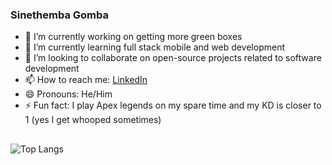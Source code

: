 
### Sinethemba Gomba
- 🔭 I’m currently working on getting more green boxes
- 🌱 I’m currently learning full stack mobile and web development
- 👯 I’m looking to collaborate on open-source projects related to software development
- 📫 How to reach me: [LinkedIn](https://www.linkedin.com/in/sinethemba-gomba-747bb11a1/)
- 😄 Pronouns: He/Him
- ⚡ Fun fact: I play Apex legends on my spare time and my KD is closer to 1 (yes I get whooped sometimes)
##

  
  
![Top Langs](https://github-readme-stats.vercel.app/api/top-langs/?username=sne225&layout=compact)


